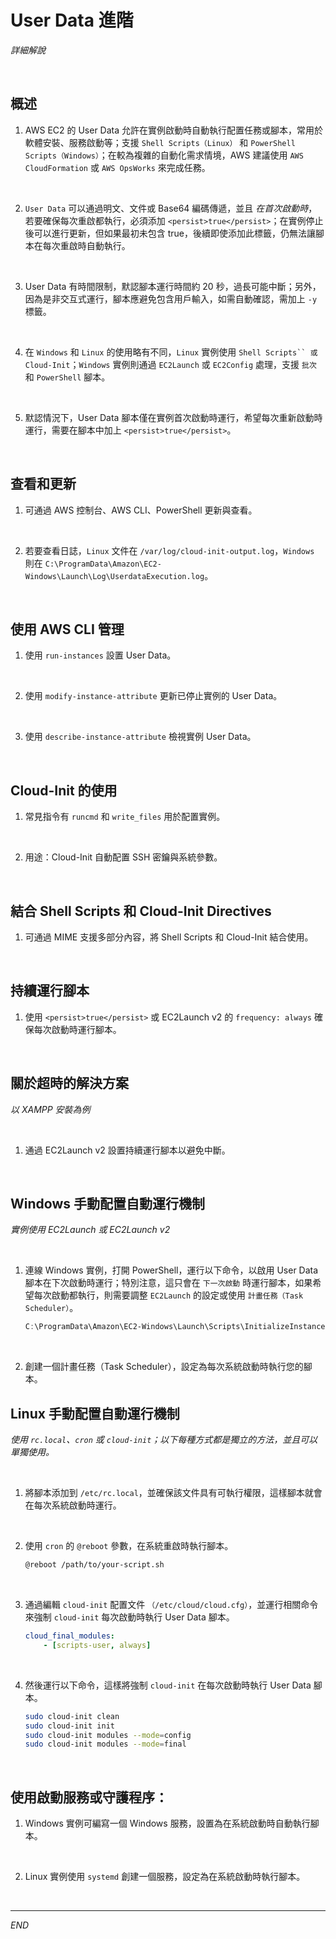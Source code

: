 # User Data 進階

_詳細解說_

<br>

## 概述

1. AWS EC2 的 User Data 允許在實例啟動時自動執行配置任務或腳本，常用於軟體安裝、服務啟動等；支援 `Shell Scripts（Linux）` 和 `PowerShell Scripts（Windows）`；在較為複雜的自動化需求情境，AWS 建議使用 `AWS CloudFormation` 或 `AWS OpsWorks` 來完成任務。

<br>

2. `User Data` 可以通過明文、文件或 Base64 編碼傳遞，並且 _在首次啟動時_，若要確保每次重啟都執行，必須添加 `<persist>true</persist>`；在實例停止後可以進行更新，但如果最初未包含 <persist>true</persist>，後續即使添加此標籤，仍無法讓腳本在每次重啟時自動執行。

<br>

3. User Data 有時間限制，默認腳本運行時間約 20 秒，過長可能中斷；另外，因為是非交互式運行，腳本應避免包含用戶輸入，如需自動確認，需加上 `-y` 標籤。

<br>

4. 在 `Windows` 和 `Linux` 的使用略有不同，`Linux` 實例使用 `Shell Scripts`` 或 Cloud-Init`；`Windows` 實例則通過 `EC2Launch` 或 `EC2Config` 處理，支援 `批次` 和 `PowerShell` 腳本。

<br>

5. 默認情況下，User Data 腳本僅在實例首次啟動時運行，希望每次重新啟動時運行，需要在腳本中加上 `<persist>true</persist>`。 

<br>

## 查看和更新

1. 可通過 AWS 控制台、AWS CLI、PowerShell 更新與查看。

<br>

2. 若要查看日誌，`Linux` 文件在 `/var/log/cloud-init-output.log`，`Windows` 則在 `C:\ProgramData\Amazon\EC2-Windows\Launch\Log\UserdataExecution.log`。

<br>

## 使用 AWS CLI 管理

1. 使用 `run-instances` 設置 User Data。

<br>

2. 使用 `modify-instance-attribute` 更新已停止實例的 User Data。

<br>

3. 使用 `describe-instance-attribute` 檢視實例 User Data。

<br>

## Cloud-Init 的使用

1. 常見指令有 `runcmd` 和 `write_files` 用於配置實例。

<br>

2. 用途：Cloud-Init 自動配置 SSH 密鑰與系統參數。

<br>

## 結合 Shell Scripts 和 Cloud-Init Directives

1. 可通過 MIME 支援多部分內容，將 Shell Scripts 和 Cloud-Init 結合使用。

<br>

## 持續運行腳本

1. 使用 `<persist>true</persist>` 或 EC2Launch v2 的 `frequency: always` 確保每次啟動時運行腳本。

<br>

##  關於超時的解決方案

_以 XAMPP 安裝為例_

<br>

1. 通過 EC2Launch v2 設置持續運行腳本以避免中斷。

<br>

## Windows 手動配置自動運行機制

_實例使用 EC2Launch 或 EC2Launch v2_

<br>

1. 連線 Windows 實例，打開 PowerShell，運行以下命令，以啟用 User Data 腳本在下次啟動時運行；特別注意，這只會在 `下一次啟動` 時運行腳本，如果希望每次啟動都執行，則需要調整 `EC2Launch` 的設定或使用 `計畫任務（Task Scheduler）`。

    ```powershell
    C:\ProgramData\Amazon\EC2-Windows\Launch\Scripts\InitializeInstance.ps1 -Schedule
    ```

<br>

2. 創建一個計畫任務（Task Scheduler），設定為每次系統啟動時執行您的腳本。

## Linux 手動配置自動運行機制

_使用 `rc.local`、`cron` 或 `cloud-init`；以下每種方式都是獨立的方法，並且可以單獨使用。_

<br>

1. 將腳本添加到 `/etc/rc.local`，並確保該文件具有可執行權限，這樣腳本就會在每次系統啟動時運行。

<br>

2. 使用 `cron` 的 `@reboot` 參數，在系統重啟時執行腳本。

    ```bash
    @reboot /path/to/your-script.sh
    ```

<br>

3. 通過編輯 `cloud-init` 配置文件 `（/etc/cloud/cloud.cfg）`，並運行相關命令來強制 `cloud-init` 每次啟動時執行 User Data 腳本。

    ```yaml
    cloud_final_modules:
        - [scripts-user, always]
    ```

<br>

4. 然後運行以下命令，這樣將強制 `cloud-init` 在每次啟動時執行 User Data 腳本。

    ```bash
    sudo cloud-init clean
    sudo cloud-init init
    sudo cloud-init modules --mode=config
    sudo cloud-init modules --mode=final
    ```

<br>

## 使用啟動服務或守護程序：

1. Windows 實例可編寫一個 Windows 服務，設置為在系統啟動時自動執行腳本。

<br>

2. Linux 實例使用 `systemd` 創建一個服務，設定為在系統啟動時執行腳本。

<br>

___

_END_